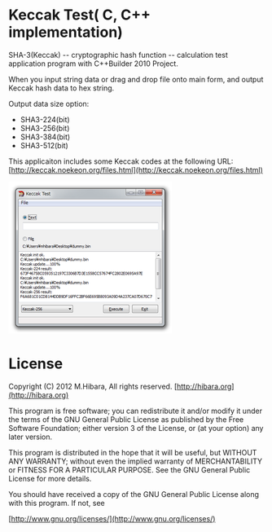 ﻿Keccak Test( C, C++ implementation)
===========

SHA-3(Keccak) -- cryptographic hash function -- 
calculation test application program with C++Builder 2010 Project.

When you input string data or drag and drop file onto main form,
and output Keccak hash data to hex string.

Output data size option:

* SHA3-224(bit)
* SHA3-256(bit)
* SHA3-384(bit)
* SHA3-512(bit)

This applicaiton includes some Keccak codes 
at the following URL:   
[http://keccak.noekeon.org/files.html](http://keccak.noekeon.org/files.html)


![ScreenShot-00](ScreenShot_00s.png)


License
============

Copyright (C) 2012 M.Hibara, All rights reserved.
[http://hibara.org](http://hibara.org)


This program is free software; you can redistribute it and/or modify
it under the terms of the GNU General Public License as published by
the Free Software Foundation; either version 3 of the License, or (at
your option) any later version.

This program is distributed in the hope that it will be useful, but
WITHOUT ANY WARRANTY; without even the implied warranty of
MERCHANTABILITY or FITNESS FOR A PARTICULAR PURPOSE. See the GNU
General Public License for more details.

You should have received a copy of the GNU General Public License
along with this program. If not, see

[http://www.gnu.org/licenses/](http://www.gnu.org/licenses/)



